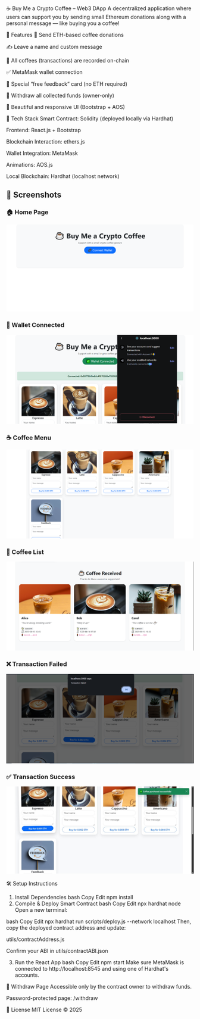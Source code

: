 ☕ Buy Me a Crypto Coffee – Web3 DApp
A decentralized application where users can support you by sending small Ethereum donations along with a personal message — like buying you a coffee!

🚀 Features
💸 Send ETH-based coffee donations

✍️ Leave a name and custom message

🧾 All coffees (transactions) are recorded on-chain

✅ MetaMask wallet connection

🎁 Special “free feedback” card (no ETH required)

🧠 Withdraw all collected funds (owner-only)

🎨 Beautiful and responsive UI (Bootstrap + AOS)

🔧 Tech Stack
Smart Contract: Solidity (deployed locally via Hardhat)

Frontend: React.js + Bootstrap

Blockchain Interaction: ethers.js

Wallet Integration: MetaMask

Animations: AOS.js

Local Blockchain: Hardhat (localhost network)

## 📸 Screenshots

### 🏠 Home Page
![Home Page](images/homepg.PNG)

### 🔐 Wallet Connected
![Wallet Connected](images/walletConnectedHome.PNG)

### ☕ Coffee Menu
![Buy Coffee](images/coffeeMenu.PNG)

### 📜 Coffee List
![Coffee List](images/coffeeList.PNG)

### ❌ Transaction Failed
![Transaction Fail](images/transactionFail.PNG)

### ✅ Transaction Success
![Transaction Success](images/transactionSuccess.jpg)



🛠️ Setup Instructions
1. Install Dependencies
bash
Copy
Edit
npm install
2. Compile & Deploy Smart Contract
bash
Copy
Edit
npx hardhat node
Open a new terminal:

bash
Copy
Edit
npx hardhat run scripts/deploy.js --network localhost
Then, copy the deployed contract address and update:

utils/contractAddress.js

Confirm your ABI in utils/contractABI.json

3. Run the React App
bash
Copy
Edit
npm start
Make sure MetaMask is connected to http://localhost:8545 and using one of Hardhat's accounts.

🔐 Withdraw Page
Accessible only by the contract owner to withdraw funds.

Password-protected page: /withdraw

📜 License
MIT License © 2025
